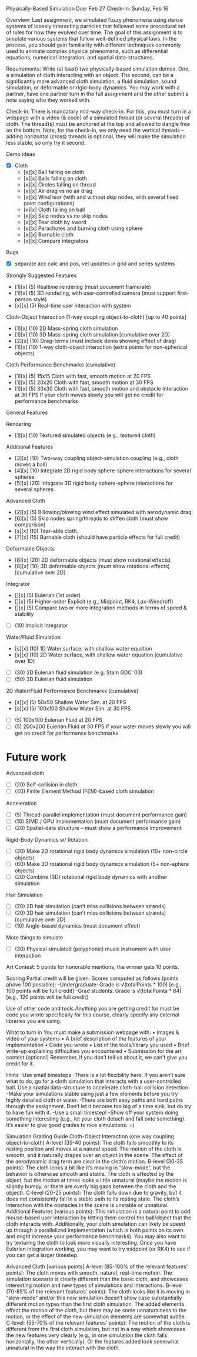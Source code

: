 Physically-Based Simulation
Due: Feb 27
Check-In: Sunday, Feb 16

Overview: Last assignment, we simulated fuzzy phenomena using dense systems of
loosely interacting particles that followed some procedural set of rules for how they
evolved over time. The goal of this assignment is to simulate various systems that
follow well-defined physical laws. In the process, you should gain familiarity with
different techniques commonly used to animate complex physical phenomena, such
as differential equations, numerical integration, and spatial data-structures.

Requirements: Write (at least) two physically-based simulation demos. One, a
simulation of cloth interacting with an object. The second, can be a significantly
more advanced cloth simulation, a fluid simulation, sound simulation, or deformable
or rigid-body dynamics. You may work with a partner, have one partner turn in the
full assignment and the other submit a note saying who they worked with.

Check-in: There is mandatory mid-way check-in. For this, you must turn in a
webpage with a video (& code) of a simulated thread (or several threads) of cloth.
The thread(s) must be anchored at the top and allowed to dangle free on the bottom.
Note, for the check-in, we only need the vertical threads – adding horizontal (cross)
threads is optional, they will make the simulation less stable, so only try it second.

Demo ideas
- [x] Cloth
    - [x][x] Ball falling on cloth
    - [x][x] Balls falling on cloth
    - [x][x] Circles falling on thread
    - [x][x] Air drag vs no air drag
    - [x][x] Wind tear (with and without skip nodes, with several fixed point configurations)
    - [x][x] Cloth falling on ball
    - [x][x] Skip nodes vs no skip nodes
    - [x][x] Tear cloth by sword
    - [x][x] Parachutes and burning cloth using sphere
    - [x][x] Burnable cloth
    - [x][x] Compare integrators

Bugs
- [x] separate acc calc and pos, vel updates in grid and series systems

Strongly Suggested Features
- [1][x] (5) Realtime rendering (must document framerate)
- [1][x] (5) 3D rendering, with user-controlled camera (must support first-person style)
- [x][x] (5) Real-time user interaction with system

Cloth-Object Interaction (1-way coupling object-to-cloth) [up to 40 points]
- [1][x] (10) 2D Mass-spring cloth simulation
- [1][x] (10) 3D Mass-spring cloth simulation [cumulative over 2D]
- [2][x] (10) Drag-terms (must include demo showing effect of drag)
- [1][x] (10) 1-way cloth-object interaction (extra points for non-spherical objects)

Cloth Performance Benchmarks (cumulative)
- [1][x] (5) 15x15 Cloth with fast, smooth motion at 20 FPS
- [1][x] (5) 20x20 Cloth with fast, smooth motion at 30 FPS
- [1][x] (5) 30x30 Cloth with fast, smooth motion and obstacle interaction at 30 FPS
If your cloth moves slowly you will get no credit for performance benchmarks

General Features

Rendering
- [1][x] (10) Textured simulated objects (e.g., textured cloth)

Additional Features
- [3][x] (10) Two-way coupling object-simulation coupling (e.g., cloth moves a ball)
- [4][x] (10) Integrate 2D rigid body sphere-sphere interactions for several spheres
- [5][x] (20) Integrate 3D rigid body sphere-sphere interactions for several spheres

Advanced Cloth
- [2][x] (5) Billowing/blowing wind effect simulated with aerodynamic drag
- [6][x] (5) Skip nodes spring/threads to stiffen cloth (must show comparison)
- [s][x] (10) Tear-able cloth.
- [7][x] (15) Burnable cloth (should have particle effects for full credit)

Deformable Objects
- [8][x] (20) 2D deformable objects (must show rotational effects)
- [8][x] (10) 3D deformable objects (must show rotational effects) [cumulative over 2D]

Integrator
- [][x] (5) Eulerian (1st order)
- [][x] (5) Higher-order Explicit (e.g., Midpoint, RK4, Lax–Wendroff)
- [][x] (5) Compare two or more integration methods in terms of speed & stability
- [ ] (10) Implicit Integrator

Water/Fluid Simulation
- [s][x] (10) 1D Water surface, with shallow water equation
- [s][x] (10) 2D Water surface, with shallow water equation [cumulative over 1D]
- [ ] (30) 2D Eulerian fluid simulation (e.g. Stam GDC ’03)
- [ ] (50) 3D Eulerian fluid simulation

2D Water/Fluid Performance Benchmarks (cumulative)
- [s][x] (5) 50x50 Shallow Water Sim. at 20 FPS
- [s][x] (5) 100x100 Shallow Water Sim. at 30 FPS
- [ ] (5) 100x100 Eulerian Fluid at 20 FPS
- [ ] (5) 200x200 Eulerian Fluid at 30 FPS
If your water moves slowly you will get no credit for performance benchmarks

# Future work
Advanced cloth
- [ ] (20) Self-collision in cloth
- [ ] (40) Finite Element Method (FEM)-based cloth simulation

Acceleration
- [ ] (5) Thread-parallel implementation (must document performance gain)
- [ ] (10) SIMD / GPU implementation (must document performance gain)
- [ ] (20) Spatial-data structure – must show a performance improvement

Rigid-Body Dynamics w/ Rotation
- [ ] (30) Make 2D rotational rigid body dynamics simulation (10+ non-circle objects)
- [ ] (60) Make 3D rotational rigid body dynamics simulation (5+ non-sphere objects)
- [ ] (20) Combine (3D) rotational rigid body dynamics with another simulation

Hair Simulation
- [ ] (20) 2D hair simulation (can’t miss collisions between strands)
- [ ] (20) 3D hair simulation (can’t miss collisions between strands) [cumulative over 2D]
- [ ] (10) Angle-based dynamics (must document effect)

More things to simulate
- [ ] (30) Physical simulated (polyphonic) music instrument with user interaction

Art Contest: 5 points for honorable mentions, the winner gets 10 points.

Scoring
Partial credit will be given. Scores computed as follows (points above 100 possible):
-Undergraduate: Grade is √(totalPoints * 100) [e.g., 100 points will be full credit]
-Grad students: Grade is √(totalPoints * 84) [e.g., 120 points will be full credit]

Use of other code and tools
Anything you are getting credit for must be code you wrote specifically for this
course, clearly specify any external libraries you are using.

What to turn in
You must make a submission webpage with:
• Images & video of your systems
• A brief description of the features of your implementation
• Code you wrote
• List of the tools/library you used
• Brief write-up explaining difficulties you encountered
• Submission for the art contest (optional)
Remember, if you don’t tell us about it, we can’t give you credit for it.

Hints
-Use small timesteps
-There is a lot flexibility here. If you aren’t sure what to do, go for a cloth simulation
that interacts with a user-controlled ball. Use a spatial data-structure to accelerate cloth-ball collision detection.
-Make your simulations stable using just a few elements before you try highly detailed cloth or water.
-There are both easy paths and hard paths through the assignment. Don’t let it become too big of a time sink, but do try to have fun with it.
-Use a small timestep!
-Show off your system doing something interesting (e.g., let your cloth detach and fall onto something). It’s easier to give good grades to nice simulations. =)

Simulation Grading Guide
Cloth-Object Interaction (one way coupling object-to-cloth)
A-level (35-40 points):
The cloth falls smoothly to its resting position and moves at a natural speed. The
motion of the cloth is smooth, and it naturally drapes over an object in the scene.
The effect of the aerodynamic drag term are clear in the cloth’s motion.
B-level (30-35 points):
The cloth looks a bit like it’s moving in “slow-mode”, but the behavior is otherwise
smooth and stable. The cloth is affected by the object, but the motion at times looks
a little unnatural (maybe the motion is slightly bumpy, or there are overly big gaps
between the cloth and the object).
C-level (20-25 points):
The cloth falls down due to gravity, but it does not consistently fall in a stable path
to its resting state. The cloth’s interaction with the obstacles in the scene is unstable
or unnatural.
Additional Features (various points):
This simulation is a natural point to add mouse-based user interaction by letting
them control the ball/object that the cloth interacts with. Additionally, your cloth
simulation can likely be speed up through a parallelized implementation (which is
both points on its own and might increase your performance benchmarks). You may
also want to try texturing the cloth to look more visually interesting. Once you have
Eulerian integration working, you may want to try midpoint (or RK4) to see if you
can get a larger timestep.

Advanced Cloth [various points]
A-level (85-100% of the relevant features’ points):
The cloth moves with smooth, natural, real-time motion. The simulation scenario is
clearly different than the basic cloth, and showcases interesting motion and new
types of simulations and interactions.
B-level (70-85% of the relevant features’ points):
The cloth looks like it is moving in “slow-mode” and/or this new simulation doesn’t
show case substantially different motion types than the first cloth simulation. The
added elements effect the motion of the cloth, but there may be some unnaturalness
to the motion, or the effect of the new simulation elements are somewhat subtle.
C-level: (55-70% of the relevant features’ points):
The motion of the cloth is different from the first cloth simulation, but not in a way
which showcases the new features very clearly (e.g., in one simulation the cloth falls
horizontally, the other vertically). Or the features added look somewhat unnatural
in the way the interact with the cloth.
